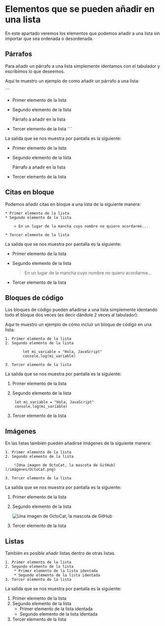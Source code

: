 
# Elementos que se pueden añadir en una lista

En este apartado veremos los elementos que podemos añadir a una lista 
sin importar que sea ordenada o desordenada.

 ## Párrafos

Para añadir un párrafo a una lista simplemente identamos con el tabulador 
y escribimos lo que deseemos.

Aquí te muestro un ejemplo de como añadir un párrafo a una lista:

ˋˋˋ
* Primer elemento de la lista
* Segundo elemento de la lista

    Párrafo a añadir en la lista

* Tercer elemento de la lista
ˋˋˋ

La salida que se nos muestra por pantalla es la siguiente:

* Primer elemento de la lista
* Segundo elemento de la lista

    Párrafo a añadir en la lista

* Tercer elemento de la lista


## Citas en bloque 

Podemos añadir citas en bloque a una lista de la siguiente manera:

```
* Primer elemento de la lista
* Segundo elemento de la lista

    > En un lugar de la mancha cuyo nombre no quiero acordarme...

* Tercer elemento de la lista
```


La salida que se nos muestra por pantalla es la siguiente:

* Primer elemento de la lista
* Segundo elemento de la lista

    > En un lugar de la mancha cuyo nombre no quiero acordarme...

* Tercer elemento de la lista

## Bloques de código 

Los bloques de código pueden añadirse a una lista simplemente identando todo
el bloque dos veces (es decir dándole 2 veces al tabulador):

Aquí te muestro un ejemplo de cómo incluir un bloque de código en una lista:

```
1. Primer elemento de la lista
2. Segundo elemento de la lista

        let mi_variable = "Hola, JavaScript"
        console.log(mi_variable)

3. Tercer elemento de la lista 
```

La salida que se nos muestra por pantalla es la siguiente:

1. Primer elemento de la lista
2. Segundo elemento de la lista

        let mi_variable = "Hola, JavaScript"
        console.log(mi_variable)

3. Tercer elemento de la lista 

## Imágenes 

 En las listas también pueden añadirse imágenes de la siguiente manera:

```
1. Primer elemento de la lista
2. Segundo elemento de la lista 

    ![Una imagen de OctoCat, la mascota de GitHub](/imágenes/OctoCat.png)

3. Tercer elemento de la lista
```
La salida que se nos muestra por pantalla es la siguiente:

1. Primer elemento de la lista
2. Segundo elemento de la lista 

    ![Una imagen de OctoCat, la mascota de GitHub](/imágenes/OctoCat.png)

3. Tercer elemento de la lista

## Listas 

También es posible añadir listas dentro de otras listas.

```
1. Primer elemento de la lista
2. Segundo elemento de la lista
    * Primer elemento de la lista identada
    * Segundo elemento de la lista identada
3. Tercer elemento de la lista

```

La salida que se nos muestra por pantalla es la siguiente:

1. Primer elemento de la lista
2. Segundo elemento de la lista
    * Primer elemento de la lista identada
    * Segundo elemento de la lista identada
3. Tercer elemento de la lista
